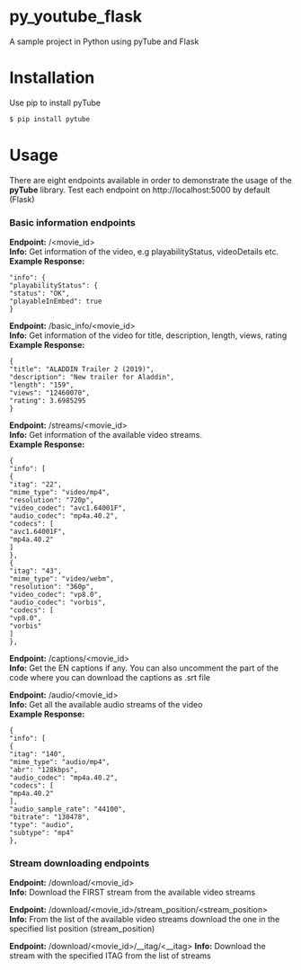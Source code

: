# py_youtube_flask
A sample project in Python using pyTube and Flask

# Installation
Use pip to install pyTube
```sh
$ pip install pytube
```

# Usage
There are eight endpoints available in order to demonstrate the usage of the **pyTube** library.
Test each endpoint on http://localhost:5000 by default (Flask) 


### Basic information endpoints

**Endpoint:** /<movie_id> <br/>
**Info:** Get information of the video, e.g playabilityStatus, videoDetails etc. <br/>
**Example Response:** <br/>
```
"info": {
"playabilityStatus": {
"status": "OK",
"playableInEmbed": true
}
```

**Endpoint:** /basic_info/<movie_id> <br/>
**Info:** Get information of the video for title, description, length, views, rating <br/>
**Example Response:** <br/>
```
{
"title": "ALADDIN Trailer 2 (2019)",
"description": "New trailer for Aladdin",
"length": "159",
"views": "12460070",
"rating": 3.6985295
}
```

**Endpoint:** /streams/<movie_id> <br/>
**Info:** Get information of the available video streams. <br/>
**Example Response:** <br/>
```
{
"info": [
{
"itag": "22",
"mime_type": "video/mp4",
"resolution": "720p",
"video_codec": "avc1.64001F",
"audio_codec": "mp4a.40.2",
"codecs": [
"avc1.64001F",
"mp4a.40.2"
]
},
{
"itag": "43",
"mime_type": "video/webm",
"resolution": "360p",
"video_codec": "vp8.0",
"audio_codec": "vorbis",
"codecs": [
"vp8.0",
"vorbis"
]
},
```

**Endpoint:** /captions/<movie_id> <br/>
**Info:** Get the EN captions if any. You can also uncomment the part of the code where you can download the captions as .srt file <br/>

**Endpoint:** /audio/<movie_id> <br/>
**Info:** Get all the available audio streams of the video <br/>
**Example Response:** <br/>
```
{
"info": [
{
"itag": "140",
"mime_type": "audio/mp4",
"abr": "128kbps",
"audio_codec": "mp4a.40.2",
"codecs": [
"mp4a.40.2"
],
"audio_sample_rate": "44100",
"bitrate": "130478",
"type": "audio",
"subtype": "mp4"
},
```


### Stream downloading endpoints

**Endpoint:** /download/<movie_id> <br/>
**Info:** Download the FIRST stream from the available video streams <br/>

**Endpoint:** /download/<movie_id>/stream_position/<stream_position> <br/>
**Info:** From the list of the available video streams download the one in the specified list position (stream_position) <br/>

**Endpoint:** /download/<movie_id>/__itag/<__itag>
**Info:** Download the stream with the specified ITAG from the list of streams <br/>


